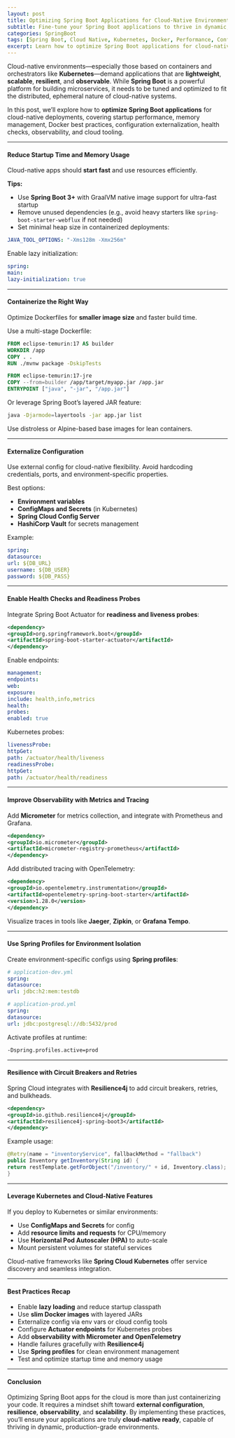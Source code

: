 ```yaml
---
layout: post
title: Optimizing Spring Boot Applications for Cloud-Native Environments
subtitle: Fine-tune your Spring Boot applications to thrive in dynamic, containerized cloud-native environments
categories: SpringBoot
tags: [Spring Boot, Cloud Native, Kubernetes, Docker, Performance, Configuration, DevOps]
excerpt: Learn how to optimize Spring Boot applications for cloud-native environments. Discover best practices for configuration, startup time, containerization, observability, and resource efficiency.
---
```

Cloud-native environments—especially those based on containers and orchestrators like **Kubernetes**—demand applications that are **lightweight**, **scalable**, **resilient**, and **observable**. While **Spring Boot** is a powerful platform for building microservices, it needs to be tuned and optimized to fit the distributed, ephemeral nature of cloud-native systems.

In this post, we’ll explore how to **optimize Spring Boot applications** for cloud-native deployments, covering startup performance, memory management, Docker best practices, configuration externalization, health checks, observability, and cloud tooling.

---

#### Reduce Startup Time and Memory Usage

Cloud-native apps should **start fast** and use resources efficiently.

**Tips:**
- Use **Spring Boot 3+** with GraalVM native image support for ultra-fast startup
- Remove unused dependencies (e.g., avoid heavy starters like `spring-boot-starter-webflux` if not needed)
- Set minimal heap size in containerized deployments:

```yml
JAVA_TOOL_OPTIONS: "-Xms128m -Xmx256m"
```

Enable lazy initialization:

```yml
spring:
main:
lazy-initialization: true
```

---

#### Containerize the Right Way

Optimize Dockerfiles for **smaller image size** and faster build time.

Use a multi-stage Dockerfile:

```Dockerfile
FROM eclipse-temurin:17 AS builder
WORKDIR /app
COPY . .
RUN ./mvnw package -DskipTests

FROM eclipse-temurin:17-jre
COPY --from=builder /app/target/myapp.jar /app.jar
ENTRYPOINT ["java", "-jar", "/app.jar"]
```

Or leverage Spring Boot’s layered JAR feature:

```bash
java -Djarmode=layertools -jar app.jar list
```

Use distroless or Alpine-based base images for lean containers.

---

#### Externalize Configuration

Use external config for cloud-native flexibility. Avoid hardcoding credentials, ports, and environment-specific properties.

Best options:
- **Environment variables**
- **ConfigMaps and Secrets** (in Kubernetes)
- **Spring Cloud Config Server**
- **HashiCorp Vault** for secrets management

Example:

```yml
spring:
datasource:
url: ${DB_URL}
username: ${DB_USER}
password: ${DB_PASS}
```

---

#### Enable Health Checks and Readiness Probes

Integrate Spring Boot Actuator for **readiness and liveness probes**:

```xml
<dependency>
<groupId>org.springframework.boot</groupId>
<artifactId>spring-boot-starter-actuator</artifactId>
</dependency>
```

Enable endpoints:

```yml
management:
endpoints:
web:
exposure:
include: health,info,metrics
health:
probes:
enabled: true
```

Kubernetes probes:

```yml
livenessProbe:
httpGet:
path: /actuator/health/liveness
readinessProbe:
httpGet:
path: /actuator/health/readiness
```

---

#### Improve Observability with Metrics and Tracing

Add **Micrometer** for metrics collection, and integrate with Prometheus and Grafana.

```xml
<dependency>
<groupId>io.micrometer</groupId>
<artifactId>micrometer-registry-prometheus</artifactId>
</dependency>
```

Add distributed tracing with OpenTelemetry:

```xml
<dependency>
<groupId>io.opentelemetry.instrumentation</groupId>
<artifactId>opentelemetry-spring-boot-starter</artifactId>
<version>1.28.0</version>
</dependency>
```

Visualize traces in tools like **Jaeger**, **Zipkin**, or **Grafana Tempo**.

---

#### Use Spring Profiles for Environment Isolation

Create environment-specific configs using **Spring profiles**:

```yml
# application-dev.yml
spring:
datasource:
url: jdbc:h2:mem:testdb

# application-prod.yml
spring:
datasource:
url: jdbc:postgresql://db:5432/prod
```

Activate profiles at runtime:

```bash
-Dspring.profiles.active=prod
```

---

#### Resilience with Circuit Breakers and Retries

Spring Cloud integrates with **Resilience4j** to add circuit breakers, retries, and bulkheads.

```xml
<dependency>
<groupId>io.github.resilience4j</groupId>
<artifactId>resilience4j-spring-boot3</artifactId>
</dependency>
```

Example usage:

```java
@Retry(name = "inventoryService", fallbackMethod = "fallback")
public Inventory getInventory(String id) {
return restTemplate.getForObject("/inventory/" + id, Inventory.class);
}
```

---

#### Leverage Kubernetes and Cloud-Native Features

If you deploy to Kubernetes or similar environments:
- Use **ConfigMaps and Secrets** for config
- Add **resource limits and requests** for CPU/memory
- Use **Horizontal Pod Autoscaler (HPA)** to auto-scale
- Mount persistent volumes for stateful services

Cloud-native frameworks like **Spring Cloud Kubernetes** offer service discovery and seamless integration.

---

#### Best Practices Recap

- Enable **lazy loading** and reduce startup classpath
- Use **slim Docker images** with layered JARs
- Externalize config via env vars or cloud config tools
- Configure **Actuator endpoints** for Kubernetes probes
- Add **observability with Micrometer and OpenTelemetry**
- Handle failures gracefully with **Resilience4j**
- Use **Spring profiles** for clean environment management
- Test and optimize startup time and memory usage

---

#### Conclusion

Optimizing Spring Boot apps for the cloud is more than just containerizing your code. It requires a mindset shift toward **external configuration**, **resilience**, **observability**, and **scalability**. By implementing these practices, you’ll ensure your applications are truly **cloud-native ready**, capable of thriving in dynamic, production-grade environments.
